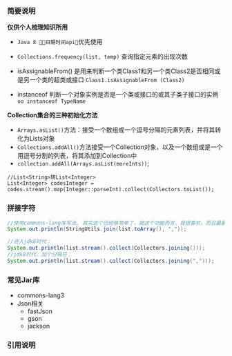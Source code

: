 ### 简要说明

**仅供个人梳理知识所用**

- `Java 8 日期时间api`优先使用

- `Collections.frequency(list, temp)` 查询指定元素的出现次数

- isAssignableFrom() 是用来判断一个类Class1和另一个类Class2是否相同或是另一个类的超类或接口 `Class1.isAssignableFrom (Class2) `
- instanceof 判断一个对象实例是否是一个类或接口的或其子类子接口的实例 `oo instanceof TypeName`

**Collection集合的三种初始化方法**
- `Arrays.asList()`方法：接受一个数组或一个逗号分隔的元素列表，并将其转化为Lists对象
- `Collections.addAll()`方法接受一个Collection对象，以及一个数组或是一个用逗号分割的列表，将其添加到Collection中
- `collection.addAll(Arrays.asList(moreInts))`;

```
//List<String>转List<Integer>
List<Integer> codesInteger = codes.stream().map(Integer::parseInt).collect(Collectors.toList());
```


### 拼接字符
```java
//使用commons-lang库写法, 其实这个已经够简单了，就这个功能而言，我很喜欢，而且最最常用：
System.out.println(StringUtils.join(list.toArray(), ","));

//进入jdk8时代：
System.out.println(list.stream().collect(Collectors.joining()));
//jdk8时代，加个分隔符：
System.out.println(list.stream().collect(Collectors.joining(",")));
```

### 常见Jar库
- commons-lang3
- Json相关
  - fastJson
  - gson
  - jackson

### 引用说明
